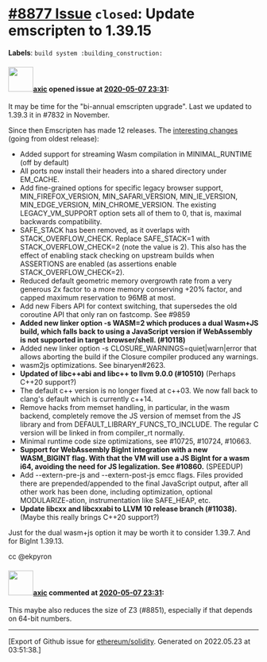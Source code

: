# [\#8877 Issue](https://github.com/ethereum/solidity/issues/8877) `closed`: Update emscripten to 1.39.15
**Labels**: `build system :building_construction:`


#### <img src="https://avatars.githubusercontent.com/u/20340?v=4" width="50">[axic](https://github.com/axic) opened issue at [2020-05-07 23:31](https://github.com/ethereum/solidity/issues/8877):

It may be time for the "bi-annual emscripten upgrade". Last we updated to 1.39.3 it in #7832 in November.

Since then Emscripten has made 12 releases. The [interesting changes](https://github.com/emscripten-core/emscripten/blob/master/ChangeLog.md) (going from oldest release):
- Added support for streaming Wasm compilation in MINIMAL_RUNTIME (off by default)
- All ports now install their headers into a shared directory under EM_CACHE.
- Add fine-grained options for specific legacy browser support, MIN_FIREFOX_VERSION, MIN_SAFARI_VERSION, MIN_IE_VERSION, MIN_EDGE_VERSION, MIN_CHROME_VERSION. The existing LEGACY_VM_SUPPORT option sets all of them to 0, that is, maximal backwards compatibility.
- SAFE_STACK has been removed, as it overlaps with STACK_OVERFLOW_CHECK. Replace SAFE_STACK=1 with STACK_OVERFLOW_CHECK=2 (note the value is 2). This also has the effect of enabling stack checking on upstream builds when ASSERTIONS are enabled (as assertions enable STACK_OVERFLOW_CHECK=2).
- Reduced default geometric memory overgrowth rate from a very generous 2x factor to a more memory conserving +20% factor, and capped maximum reservation to 96MB at most.
- Add new Fibers API for context switching, that supersedes the old coroutine API that only ran on fastcomp. See #9859
- **Added new linker option -s WASM=2 which produces a dual Wasm+JS build, which falls back to using a JavaScript version if WebAssembly is not supported in target browser/shell. (#10118)**
- Added new linker option -s CLOSURE_WARNINGS=quiet|warn|error that allows aborting the build if the Closure compiler produced any warnings.
- wasm2js optimizations. See binaryen#2623.
- **Updated of libc++abi and libc++ to llvm 9.0.0 (#10510)** (Perhaps C++20 support?)
- The default c++ version is no longer fixed at c++03. We now fall back to clang's default which is currently c++14.
- Remove hacks from memset handling, in particular, in the wasm backend, completely remove the JS version of memset from the JS library and from DEFAULT_LIBRARY_FUNCS_TO_INCLUDE. The regular C version will be linked in from compiler_rt normally.
- Minimal runtime code size optimizations, see #10725, #10724, #10663.
- **Support for WebAssembly BigInt integration with a new WASM_BIGINT flag. With that the VM will use a JS BigInt for a wasm i64, avoiding the need for JS legalization. See #10860.** (SPEEDUP)
- Add --extern-pre-js and --extern-post-js emcc flags. Files provided there are prepended/appended to the final JavaScript output, after all other work has been done, including optimization, optional MODULARIZE-ation, instrumentation like SAFE_HEAP, etc. 
- **Update libcxx and libcxxabi to LLVM 10 release branch (#11038).** (Maybe this really brings C++20 support?)

Just for the dual wasm+js option it may be worth it to consider 1.39.7. And for BigInt 1.39.13.

cc @ekpyron 


#### <img src="https://avatars.githubusercontent.com/u/20340?v=4" width="50">[axic](https://github.com/axic) commented at [2020-05-07 23:31](https://github.com/ethereum/solidity/issues/8877#issuecomment-625548714):

This maybe also reduces the size of Z3 (#8851), especially if that depends on 64-bit numbers.


-------------------------------------------------------------------------------



[Export of Github issue for [ethereum/solidity](https://github.com/ethereum/solidity). Generated on 2022.05.23 at 03:51:38.]
